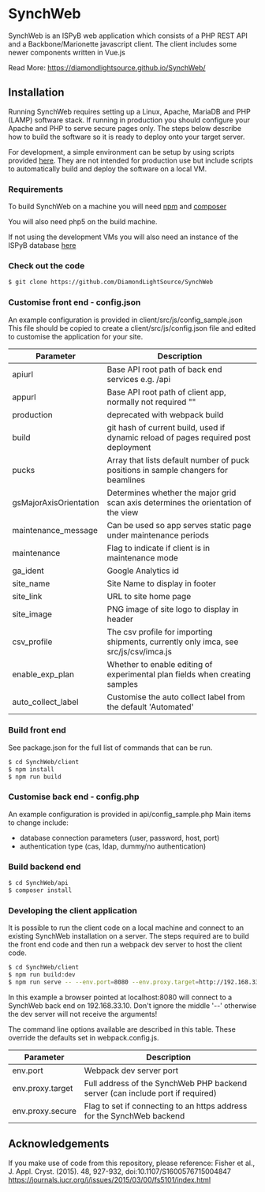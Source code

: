 # SynchWeb
SynchWeb is an ISPyB web application which consists of a PHP REST API and a Backbone/Marionette javascript client.
The client includes some newer components written in Vue.js

Read More: https://diamondlightsource.github.io/SynchWeb/

## Installation
Running SynchWeb requires setting up a Linux, Apache, MariaDB and PHP (LAMP) software stack. If running in production you should configure your Apache and PHP to serve secure pages only. The steps below describe how to build the software so it is ready to deploy onto your target server.

For development, a simple environment can be setup by using scripts provided [here](https://github.com/DiamondLightSource/synchweb-devel-env). They are not intended for production use but include scripts to automatically build and deploy the software on a local VM.

### Requirements
To build SynchWeb on a machine you will need [npm](https://docs.npmjs.com/) and [composer](https://getcomposer.org/)

You will also need php5 on the build machine.

If not using the development VMs you will also need an instance of the ISPyB database [here](https://github.com/DiamondLightSource/ispyb-database)

### Check out the code
```sh
$ git clone https://github.com/DiamondLightSource/SynchWeb
```
### Customise front end - config.json
An example configuration is provided in client/src/js/config_sample.json
This file should be copied to create a client/src/js/config.json file and edited to customise the application for your site.

| Parameter | Description |
| ------ | ------ |
| apiurl | Base API root path of back end services e.g. /api |
| appurl | Base API root path of client app, normally not required ""|
| production | deprecated with webpack build |
| build | git hash of current build, used if dynamic reload of pages required post deployment|
| pucks | Array that lists default number of puck positions in sample changers for beamlines |
| gsMajorAxisOrientation | Determines whether the major grid scan axis determines the orientation of the view |
| maintenance_message | Can be used so app serves static page under maintenance periods |
| maintenance | Flag to indicate if client is in maintenance mode|
| ga_ident | Google Analytics id|
| site_name | Site Name to display in footer |
| site_link | URL to site home page |
| site_image | PNG image of site logo to display in header|
| csv_profile | The csv profile for importing shipments, currently only imca, see src/js/csv/imca.js |
| enable_exp_plan | Whether to enable editing of experimental plan fields when creating samples |
| auto_collect_label | Customise the auto collect label from the default 'Automated' |

### Build front end
See package.json for the full list of commands that can be run.

```sh
$ cd SynchWeb/client
$ npm install
$ npm run build
```

### Customise back end - config.php
An example configuration is provided in api/config_sample.php
Main items to change include:
- database connection parameters (user, password, host, port)
- authentication type (cas, ldap, dummy/no authentication)

### Build backend end
```sh
$ cd SynchWeb/api
$ composer install
```

### Developing the client application
It is possible to run the client code on a local machine and connect to an existing SynchWeb installation on a server.
The steps required are to build the front end code and then run a webpack dev server to host the client code.
```sh
$ cd SynchWeb/client
$ npm run build:dev
$ npm run serve -- --env.port=8080 --env.proxy.target=http://192.168.33.10
```
In this example a browser pointed at localhost:8080 will connect to a SynchWeb back end on 192.168.33.10. Don't ignore the middle '--' otherwise the dev server will not receive the arguments!

The command line options available are described in this table. These override the defaults set in webpack.config.js.

| Parameter | Description |
| ------ | ------ |
| env.port | Webpack dev server port |
| env.proxy.target | Full address of the SynchWeb PHP backend server (can include port if required) |
| env.proxy.secure | Flag to set if connecting to an https address for the SynchWeb backend |


Acknowledgements
----------------
If you make use of code from this repository, please reference:
Fisher et al., J. Appl. Cryst. (2015). 48, 927-932, doi:10.1107/S1600576715004847
https://journals.iucr.org/j/issues/2015/03/00/fs5101/index.html



